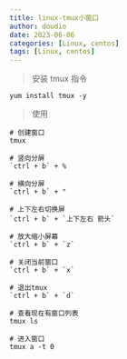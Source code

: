 ```yaml
---
title: linux-tmux小窗口
author: doudio
date: 2023-06-06
categories: [Linux, centos]
tags: [Linux, centos]
---
```


> 安装 tmux 指令

```shell
yum install tmux -y
```

> 使用

```shell
# 创建窗口
tmux

# 竖向分屏
`ctrl + b` + %

# 横向分屏
`ctrl + b` + "

# 上下左右切换屏
`ctrl + b` + `上下左右 箭头`

# 放大缩小屏幕
`ctrl + b` + `z`

# 关闭当前窗口
`ctrl + b` + `x`

# 退出tmux
`ctrl + b` + `d`

# 查看现在有窗口列表
tmux ls

# 进入窗口
tmux a -t 0
```